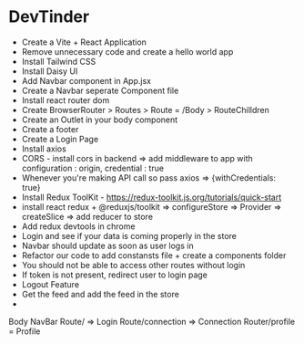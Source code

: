 # DevTinder

- Create a Vite + React Application
- Remove unnecessary code and create a hello world app
- Install Tailwind CSS
- Install Daisy UI
- Add Navbar component in App.jsx
- Create a Navbar seperate Component file
- Install react router dom
- Create BrowserRouter > Routes > Route = /Body > RouteChilldren
- Create an Outlet in your body component
- Create a footer
- Create a Login Page
- Install axios
- CORS - install cors in backend => add middleware to app with configuration : origin, credential : true
- Whenever you're making API call so pass axios => {withCredentials: true}
- Install Redux ToolKit - https://redux-toolkit.js.org/tutorials/quick-start
- install react redux + @reduxjs/toolkit => configureStore => Provider => createSlice => add reducer to store
- Add redux devtools in chrome
- Login and see if your data is coming properly in the store
- Navbar should update as soon as user logs in
- Refactor our code to add constansts file + create a components folder 
- You should not be able to access other routes without login
- If token is not present, redirect user to login page
- Logout Feature
- Get the feed and add the feed in the store
- 
Body
    NavBar
    Route/ => Login
    Route/connection => Connection
    Router/profile = Profile